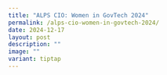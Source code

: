 ```yaml
---
title: "ALPS CIO: Women in GovTech 2024"
permalink: /alps-cio-women-in-govtech-2024/
date: 2024-12-17
layout: post
description: ""
image: ""
variant: tiptap
---
```

